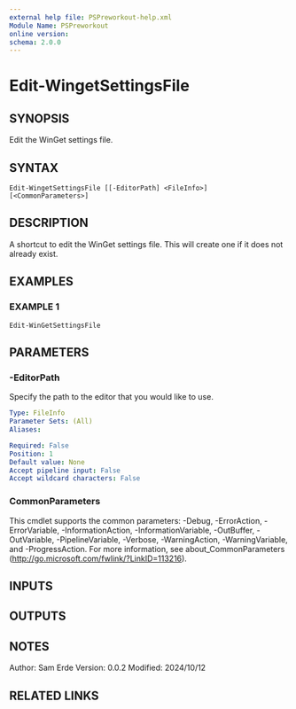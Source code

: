 ```yaml
---
external help file: PSPreworkout-help.xml
Module Name: PSPreworkout
online version:
schema: 2.0.0
---
```


# Edit-WingetSettingsFile

## SYNOPSIS
Edit the WinGet settings file.

## SYNTAX

```
Edit-WingetSettingsFile [[-EditorPath] <FileInfo>] [<CommonParameters>]
```

## DESCRIPTION
A shortcut to edit the WinGet settings file.
This will create one if it does not already exist.

## EXAMPLES

### EXAMPLE 1
```
Edit-WinGetSettingsFile
```

## PARAMETERS

### -EditorPath
Specify the path to the editor that you would like to use.

```yaml
Type: FileInfo
Parameter Sets: (All)
Aliases:

Required: False
Position: 1
Default value: None
Accept pipeline input: False
Accept wildcard characters: False
```

### CommonParameters
This cmdlet supports the common parameters: -Debug, -ErrorAction, -ErrorVariable, -InformationAction, -InformationVariable, -OutBuffer, -OutVariable, -PipelineVariable, -Verbose, -WarningAction, -WarningVariable, and -ProgressAction. 
For more information, see about_CommonParameters (http://go.microsoft.com/fwlink/?LinkID=113216).

## INPUTS

## OUTPUTS

## NOTES
Author: Sam Erde
Version: 0.0.2
Modified: 2024/10/12

## RELATED LINKS
